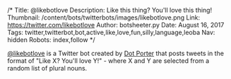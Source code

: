 /*
Title: @likebotlove
Description: Like this thing? You'll love this thing!
Thumbnail: /content/bots/twitterbots/images/likebotlove.png
Link: https://twitter.com/likebotlove
Author: botsheeter.py
Date: August 16, 2017
Tags: twitter,twitterbot,bot,active,like,love,fun,silly,language,leoba
Nav: hidden
Robots: index,follow
*/

[@likebotlove](https://twitter.com/likebotlove) is a Twitter bot created by [Dot Porter](https://twitter.com/leoba) that posts tweets in the format of "Like X? You'll love Y!" - where X and Y are selected from a random list of plural nouns.
